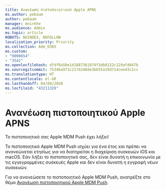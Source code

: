 ```yaml
---
title: Ανανέωση πιστοποιητικού Apple APNS
ms.author: pebaum
author: pebaum
manager: mnirkhe
ms.audience: Admin
ms.topic: article
ROBOTS: NOINDEX, NOFOLLOW
localization_priority: Priority
ms.collection: Adm_O365
ms.custom:
- "9000654"
- "3542"
ms.openlocfilehash: dfdf8a50e1d1887361974f3db8122c129afd647b
ms.sourcegitcommit: 75346a972c2174248de3bb55a19d714cee43c1cc
ms.translationtype: HT
ms.contentlocale: el-GR
ms.lasthandoff: 04/09/2020
ms.locfileid: "43211328"
---
```

# <a name="renew-apple-apns-certificate"></a>Ανανέωση πιστοποιητικού Apple APNS

Το πιστοποιητικό σας Apple MDM Push έχει λήξει!

Το πιστοποιητικό Apple MDM Push ισχύει για ένα έτος και πρέπει να ανανεώνεται ετησίως για να διατηρείται η διαχείριση συσκευών iOS και macOS. Εάν λήξει το πιστοποιητικό σας, δεν είναι δυνατή η επικοινωνία με τις εγγεγραμμένες συσκευές Apple και δεν είναι δυνατή η εγγραφή νέων συσκευών.

Για να ανανεώσετε το πιστοποιητικό Apple MDM Push, ανατρέξτε στο θέμα [Ανανέωση πιστοποιητικού Apple MDM Push](https://docs.microsoft.com/intune/enrollment/apple-mdm-push-certificate-get#renew-apple-mdm-push-certificate).
